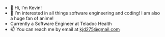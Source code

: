 - 👋 Hi, I’m Kevin!
- 👀 I’m interested in all things software engineering and coding! I am also a huge fan of anime!
- Currently a Software Engineer at Teladoc Health
- 📫 You can reach me by email at kjd275@gmail.com

<!---
kd1726/kd1726 is a ✨ special ✨ repository because its `README.md` (this file) appears on your GitHub profile.
You can click the Preview link to take a look at your changes.
--->
